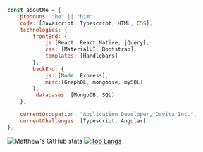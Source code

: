 ```javascript
const aboutMe = {
    pronouns: "he" || "him",
    code: [Javascript, Typescript, HTML, CSS],
    technologies: {
        frontEnd: {
            js:[React, React Native, jQuery],
            css: [MaterialUI, Bootstrap],
            templates: [Handlebars]
        },
        backEnd: {
            js: [Node, Express],
            misc:[GraphQL, mongoose, mySQL]
        },
         databases: [MongoDB, SQL]
    },

    currentOccupation: "Application Developer, Davita Inc.",
    currentChallenges: [Typescript, Angular]
};
```
![Matthew's GitHub stats](https://github-readme-stats.vercel.app/api?username=matthewtodor&count_private=true&theme=gotham&show_icons=true&border_color=2aa889)
[![Top Langs](https://github-readme-stats.vercel.app/api/top-langs/?username=matthewtodor&layout=compact&theme=gotham&border_color=2aa889&langs_count=6)](https://github.com/matthewtodor/github-readme-stats)
